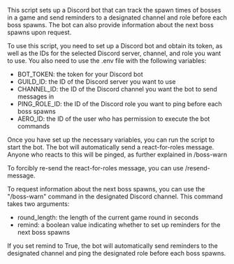 This script sets up a Discord bot that can track the spawn times of bosses in a game and send reminders to a designated channel and role before each boss spawns. The bot can also provide information about the next boss spawns upon request.

To use this script, you need to set up a Discord bot and obtain its token, as well as the IDs for the selected Discord server, channel, and role you want to use. You also need to use the .env file with the following variables:
- BOT_TOKEN: the token for your Discord bot
- GUILD_ID: the ID of the Discord server you want to use
- CHANNEL_ID: the ID of the Discord channel you want the bot to send messages in
- PING_ROLE_ID: the ID of the Discord role you want to ping before each boss spawns
- AERO_ID: the ID of the user who has permission to execute the bot commands

Once you have set up the necessary variables, you can run the script to start the bot.
The bot will automatically send a react-for-roles message. Anyone who reacts to this will be pinged, as further explained in /boss-warn

To forcibly re-send the react-for-roles message, you can use /resend-message.



To request information about the next boss spawns, you can use the "/boss-warn" command in the designated Discord channel. This command takes two arguments:
- round_length: the length of the current game round in seconds
- remind: a boolean value indicating whether to set up reminders for the next boss spawns

If you set remind to True, the bot will automatically send reminders to the designated channel and ping the designated role before each boss spawns.


